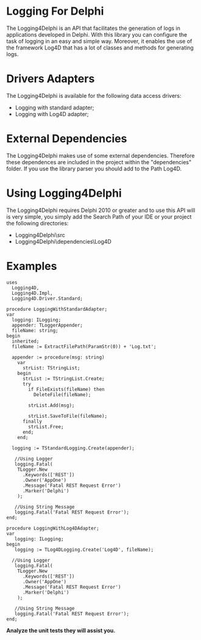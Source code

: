 Logging For Delphi
==============

The Logging4Delphi is an API that facilitates the generation of logs in applications developed in Delphi. With this library you can configure the task of logging in an easy and simple way. Moreover, it enables the use of the framework Log4D that has a lot of classes and methods for generating logs.

Drivers Adapters
=================

The Logging4Delphi is available for the following data access drivers:

- Logging with standard adapter;
- Logging with Log4D adapter;

External Dependencies
=====================

The Logging4Delphi makes use of some external dependencies. Therefore these dependences are included in the project within the "dependencies" folder. If you use the library parser you should add to the Path Log4D.

Using Logging4Delphi
====================

The Logging4Delphi requires Delphi 2010 or greater and to use this API will is very simple, you simply add the Search Path of your IDE or your project the following directories:

- Logging4Delphi\src
- Logging4Delphi\dependencies\Log4D

Examples
===========
	uses
	  Logging4D,
	  Logging4D.Impl,
	  Logging4D.Driver.Standard;

    procedure LoggingWithStandardAdapter;
    var
      logging: ILogging;
      appender: TLoggerAppender;
      fileName: string;
	begin
	  inherited;
	  fileName := ExtractFilePath(ParamStr(0)) + 'Log.txt';
	
	  appender := procedure(msg: string)
	    var
	      strList: TStringList;
	    begin
	      strList := TStringList.Create;
	      try
	        if FileExists(fileName) then
	          DeleteFile(fileName);
	
	        strList.Add(msg);
	
	        strList.SaveToFile(fileName);
	      finally
	        strList.Free;
	      end;
	    end;
	
	  logging := TStandardLogging.Create(appender);

       //Using Logger
       logging.Fatal(
      	TLogger.New
      	  .Keywords(['REST'])
      	  .Owner('AppOne')
          .Message('Fatal REST Request Error')
          .Marker('Delphi')
        );

       //Using String Message
       logging.Fatal('Fatal REST Request Error');
	end;

    procedure LoggingWithLog4DAdapter;
    var
       logging: ILogging;
    begin
       logging := TLog4DLogging.Create('Log4D', fileName);
       
      //Using Logger
       logging.Fatal(
      	TLogger.New
      	  .Keywords(['REST'])
      	  .Owner('AppOne')
          .Message('Fatal REST Request Error')
          .Marker('Delphi')
        );

       //Using String Message
       logging.Fatal('Fatal REST Request Error');
    end;
    
**Analyze the unit tests they will assist you.**